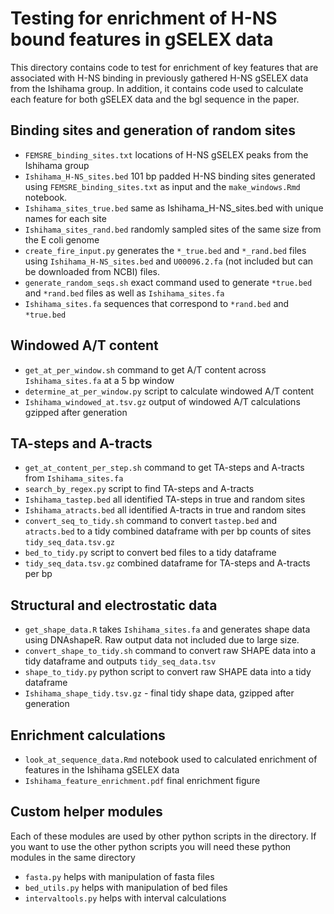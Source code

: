# Testing for enrichment of H-NS bound features in gSELEX data #

This directory contains code to test for enrichment of key features that are
associated with H-NS binding in previously gathered H-NS gSELEX data from the
Ishihama group. In addition, it contains code used to calculate each feature for
both gSELEX data and the bgl sequence in the paper.

## Binding sites and generation of random sites ##
- `FEMSRE_binding_sites.txt` locations of H-NS gSELEX peaks from the Ishihama
  group
- `Ishihama_H-NS_sites.bed` 101 bp padded H-NS binding sites generated using
  `FEMSRE_binding_sites.txt` as input and the `make_windows.Rmd` notebook.
- `Ishihama_sites_true.bed` same as Ishihama_H-NS_sites.bed with unique names
  for each site
- `Ishihama_sites_rand.bed` randomly sampled sites of the same size from the
  E coli genome
- `create_fire_input.py` generates the `*_true.bed` and `*_rand.bed` files using
  `Ishihama_H-NS_sites.bed` and `U00096.2.fa` (not included but can be
  downloaded from NCBI) files.
- `generate_random_seqs.sh` exact command used to generate `*true.bed` and
  `*rand.bed` files as well as `Ishihama_sites.fa`
- `Ishihama_sites.fa` sequences that correspond to `*rand.bed` and `*true.bed`

## Windowed A/T content ##
- `get_at_per_window.sh` command to get A/T content across `Ishihama_sites.fa`
  at a 5 bp window
- `determine_at_per_window.py` script to calculate windowed A/T content
- `Ishihama_windowed_at.tsv.gz` output of windowed A/T calculations gzipped
  after generation

## TA-steps and A-tracts ##
- `get_at_content_per_step.sh` command to get TA-steps and A-tracts from
  `Ishihama_sites.fa`
- `search_by_regex.py` script to find TA-steps and A-tracts
- `Ishihama_tastep.bed` all identified TA-steps in true and random sites
- `Ishihama_atracts.bed` all identified A-tracts in true and random sites
- `convert_seq_to_tidy.sh` command to convert `tastep.bed` and `atracts.bed` to
  a tidy combined dataframe with per bp counts of sites `tidy_seq_data.tsv.gz`
- `bed_to_tidy.py` script to convert bed files to a tidy dataframe
- `tidy_seq_data.tsv.gz` combined dataframe for TA-steps and A-tracts per bp

## Structural and electrostatic data ##
- `get_shape_data.R` takes `Ishihama_sites.fa` and generates shape data using
  DNAshapeR. Raw output data not included due to large size.
- `convert_shape_to_tidy.sh` command to convert raw SHAPE data into a tidy
  dataframe and outputs `tidy_seq_data.tsv`
- `shape_to_tidy.py` python script to convert raw SHAPE data into a tidy
  dataframe
- `Ishihama_shape_tidy.tsv.gz` - final tidy shape data, gzipped after generation

## Enrichment calculations ##
- `look_at_sequence_data.Rmd` notebook used to calculated enrichment of features
  in the Ishihama gSELEX data
- `Ishihama_feature_enrichment.pdf` final enrichment figure

## Custom helper modules ##
Each of these modules are used by other python scripts in the directory. If you
want to use the other python scripts you will need these python modules in the
same directory
- `fasta.py` helps with manipulation of fasta files
- `bed_utils.py` helps with manipulation of bed files
- `intervaltools.py` helps with interval calculations
